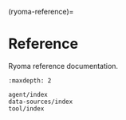 (ryoma-reference)=

# Reference

Ryoma reference documentation.

```{toctree}
:maxdepth: 2

agent/index
data-sources/index
tool/index
```

